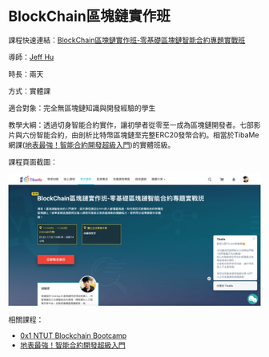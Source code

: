 # BlockChain區塊鏈實作班

課程快速連結：[BlockChain區塊鏈實作班-零基礎區塊鏈智能合約專題實戰班](https://www.tibame.com/offline/smart-contract)

導師：[Jeff Hu​](https://www.facebook.com/hu.yao.chieh)

時長：兩天

方式：實體課

適合對象：完全無區塊鏈知識與開發經驗的學生

教學大綱：透過切身智能合約實作，讓初學者從零至一成為區塊鏈開發者。七部影片與六份智能合約，由剖析比特幣區塊鏈至完整ERC20發幣合約。相當於TibaMe網課\([地表最強！智能合約開發超級入門](https://www.tibame.com/course/347)\)的實體班級。

課程頁面截圖：

![](../../../.gitbook/assets/screen-shot-2018-12-26-at-10.58.50-am.png)

相關課程：

* [0x1 NTUT Blockchain Bootcamp​ ](../../../0x1-workshop/0x1-ntut-blockchain-bootcamp-2018-dec.md)
* [地表最強！智能合約開發超級入門](online.md)

